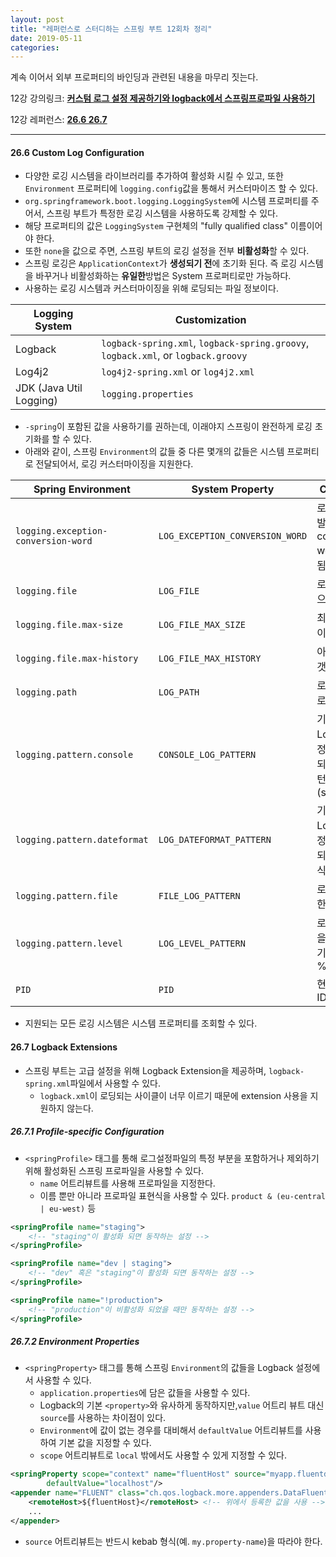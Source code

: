 ```yaml
---
layout: post
title: "레퍼런스로 스터디하는 스프링 부트 12회차 정리"
date: 2019-05-11
categories:
---
```


계속 이어서 외부 프로퍼티의 바인딩과 관련된 내용을 마무리 짓는다.

12강 강의링크: [**커스텀 로그 설정 제공하기와 logback에서 스프링프로파일 사용하기**](https://youtu.be/uVR2iBEb474)

12강 레퍼런스: [**26.6 26.7**](https://docs.spring.io/spring-boot/docs/2.1.3.RELEASE/reference/htmlsingle/#boot-features-custom-log-configuration)

---

#### 26.6 Custom Log Configuration

- 다양한 로깅 시스템을 라이브러리를 추가하여 활성화 시킬 수 있고, 또한 `Environment` 프로퍼티에 `logging.config`값을 통해서 커스터마이즈 할 수 있다.
- `org.springframework.boot.logging.LoggingSystem`에 시스템 프로퍼티를 주어서, 스프링 부트가 특정한 로깅 시스템을 사용하도록 강제할 수 있다.
- 해당 프로퍼티의 값은 `LoggingSystem` 구현체의 "fully qualified class" 이름이어야 한다.
- 또한 `none`을 값으로 주면, 스프링 부트의 로깅 설정을 전부 **비활성화**할 수 있다.
- 스프링 로깅은 `ApplicationContext`가 **생성되기 전**에 초기화 된다. 즉 로깅 시스템을 바꾸거나 비활성화하는 **유일한**방법은 System 프로퍼티로만 가능하다.
- 사용하는 로깅 시스템과 커스터마이징을 위해 로딩되는 파일 정보이다.

| Logging System          | Customization                                                |
| ----------------------- | ------------------------------------------------------------ |
| Logback                 | `logback-spring.xml`, `logback-spring.groovy`, `logback.xml`, or `logback.groovy` |
| Log4j2                  | `log4j2-spring.xml` or `log4j2.xml`                          |
| JDK (Java Util Logging) | `logging.properties`                                         |

- `-spring`이 포함된 값을 사용하기를 권하는데, 이래야지 스프링이 완전하게 로깅 초기화를 할 수 있다.
- 아래와 같이, 스프링 `Environment`의 값들 중 다른 몇개의 값들은 시스템 프로퍼티로 전달되어서, 로깅 커스터마이징을 지원한다.

| Spring Environment                  | System Property                 | Comments                                                |
| ----------------------------------- | ------------------------------- | ------------------------------------------------------- |
| `logging.exception-conversion-word` | `LOG_EXCEPTION_CONVERSION_WORD` | 로그 익셉션이 발생하면, conversion-word가 사용됨        |
| `logging.file`                      | `LOG_FILE`                      | 로그파일 이름으로 사용됨                                |
| `logging.file.max-size`             | `LOG_FILE_MAX_SIZE`             | 최대 파일 사이즈                                        |
| `logging.file.max-history`          | `LOG_FILE_MAX_HISTORY`          | 아카이빙 최대 갯수                                      |
| `logging.path`                      | `LOG_PATH`                      | 로그 파일 경로 설정                                     |
| `logging.pattern.console`           | `CONSOLE_LOG_PATTERN`           | 기본 Logback 설정에서만 사용되는 로깅 패턴 설정(stdout) |
| `logging.pattern.dateformat`        | `LOG_DATEFORMAT_PATTERN`        | 기본 Logback 설정에서만 사용되는 날짜 형식 설정         |
| `logging.pattern.file`              | `FILE_LOG_PATTERN`              | 로그파일을 위한 패턴 설정                               |
| `logging.pattern.level`             | `LOG_LEVEL_PATTERN`             | 로그레벨 표현을 위한 설정 기본 값은 %5p                 |
| `PID`                               | `PID`                           | 현재 프로세스 ID                                        |

- 지원되는 모든 로깅 시스템은 시스템 프로퍼티를 조회할 수 있다.

#### 26.7 Logback Extensions

- 스프링 부트는 고급 설정을 위해 Logback Extension을 제공하며, `logback-spring.xml`파일에서 사용할 수 있다.
  - `logback.xml`이 로딩되는 사이클이 너무 이르기 때문에 extension 사용을 지원하지 않는다.

##### 26.7.1 Profile-specific Configuration

- `<springProfile>` 태그를 통해 로그설정파일의 특정 부분을 포함하거나 제외하기 위해 활성화된 스프링 프로파일을 사용할 수 있다.
  - `name` 어트리뷰트를 사용해 프로파일을 지정한다.
  - 이름 뿐만 아니라 프로파일 표현식을 사용할 수 있다. `product & (eu-central | eu-west)` 등

```xml
<springProfile name="staging">
	<!-- "staging"이 활성화 되면 동작하는 설정 -->
</springProfile>

<springProfile name="dev | staging">
	<!-- "dev" 혹은 "staging"이 활성화 되면 동작하는 설정 -->
</springProfile>

<springProfile name="!production">
	<!-- "production"이 비활성화 되었을 때만 동작하는 설정 -->
</springProfile>
```

##### 26.7.2 Environment Properties

- `<springProperty>` 태그를 통해 스프링 `Environment`의 값들을 Logback 설정에서 사용할 수 있다.
  - `application.properties`에 담은 값들을 사용할 수 있다.
  - Logback의 기본 `<property>`와 유사하게 동작하지만,`value` 어트리 뷰트 대신 `source`를 사용하는 차이점이 있다.
  - `Environment`에 값이 없는 경우를 대비해서 `defaultValue` 어트리뷰트를 사용하여 기본 값을 지정할 수 있다.
  - `scope` 어트리뷰트로 `local` 밖에서도 사용할 수 있게 지정할 수 있다.

```xml
<springProperty scope="context" name="fluentHost" source="myapp.fluentd.host"
		defaultValue="localhost"/>
<appender name="FLUENT" class="ch.qos.logback.more.appenders.DataFluentAppender">
	<remoteHost>${fluentHost}</remoteHost> <!-- 위에서 등록한 값을 사용 -->
	...
</appender>
```

- `source` 어트리뷰트는 반드시 kebab 형식(예. `my.property-name`)을 따라야 한다.